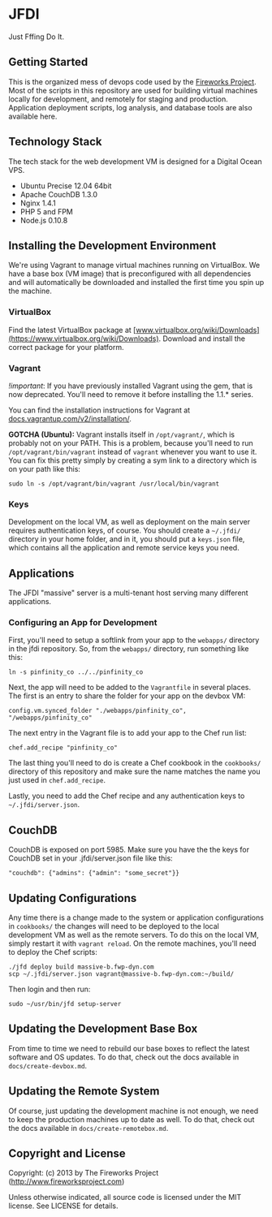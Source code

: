 JFDI
====
Just Fffing Do It.


Getting Started
---------------
This is the organized mess of devops code used by the
[Fireworks Project](http://www.fireworksproject.com).
Most of the scripts in this repository are used for building virtual machines
locally for development, and remotely for staging and production. Application
deployment scripts, log analysis, and database tools are also available here.


Technology Stack
----------------
The tech stack for the web development VM is designed for a Digital Ocean VPS.

* Ubuntu Precise 12.04 64bit
* Apache CouchDB 1.3.0
* Nginx 1.4.1
* PHP 5 and FPM
* Node.js 0.10.8


Installing the Development Environment
--------------------------------------
We're using Vagrant to manage virtual machines running on VirtualBox. We have a
base box (VM image) that is preconfigured with all dependencies and will
automatically be downloaded and installed the first time you spin up the
machine.

### VirtualBox
Find the latest VirtualBox package at
[www.virtualbox.org/wiki/Downloads](https://www.virtualbox.org/wiki/Downloads).
Download and install the correct package for your platform.

### Vagrant
_!important_: If you have previously installed Vagrant using the gem, that is
now deprecated.  You'll need to remove it before installing the 1.1.* series.

You can find the installation instructions for Vagrant at
[docs.vagrantup.com/v2/installation/](http://docs.vagrantup.com/v2/installation/index.html).

__GOTCHA (Ubuntu):__ Vagrant installs itself in `/opt/vagrant/`, which is probably
not on your PATH. This is a problem, because you'll need to run
`/opt/vagrant/bin/vagrant` instead of `vagrant` whenever you want to use it.
You can fix this pretty simply by creating a sym link to a directory which is
on your path like this:

	sudo ln -s /opt/vagrant/bin/vagrant /usr/local/bin/vagrant

### Keys
Development on the local VM, as well as deployment on the main server requires
authentication keys, of course. You should create a `~/.jfdi/` directory in your home
folder, and in it, you should put a `keys.json` file, which contains all the application
and remote service keys you need.


Applications
------------
The JFDI "massive" server is a multi-tenant host serving many different
applications.

### Configuring an App for Development
First, you'll need to setup a softlink from your app to the `webapps/` directory
in the jfdi repository. So, from the `webapps/` directory, run something like this:

	ln -s pinfinity_co ../../pinfinity_co

Next, the app will need to be added to the `Vagrantfile` in several places. The
first is an entry to share the folder for your app on the devbox VM:

	config.vm.synced_folder "./webapps/pinfinity_co", "/webapps/pinfinity_co"

The next entry in the Vagrant file is to add your app to the Chef run list:

	chef.add_recipe "pinfinity_co"

The last thing you'll need to do is create a Chef cookbook in the `cookbooks/`
directory of this repository and make sure the name matches the name you just
used in `chef.add_recipe`.

Lastly, you need to add the Chef recipe and any authentication keys to
`~/.jfdi/server.json`.


CouchDB
-------
CouchDB is exposed on port 5985. Make sure you have the the keys for CouchDB
set in your .jfdi/server.json file like this:

	"couchdb": {"admins": {"admin": "some_secret"}}


Updating Configurations
-----------------------
Any time there is a change made to the system or application configurations in
`cookbooks/` the changes will need to be deployed to the local development VM
as well as the remote servers. To do this on the local VM, simply restart it
with `vagrant reload`. On the remote machines, you'll need to deploy the Chef
scripts:

	./jfd deploy build massive-b.fwp-dyn.com
	scp ~/.jfdi/server.json vagrant@massive-b.fwp-dyn.com:~/build/

Then login and then run:

	sudo ~/usr/bin/jfd setup-server

Updating the Development Base Box
---------------------------------
From time to time we need to rebuild our base boxes to reflect the latest
software and OS updates. To do that, check out the docs available in
`docs/create-devbox.md`.


Updating the Remote System
--------------------------
Of course, just updating the development machine is not enough, we need to keep
the production machines up to date as well. To do that, check out the docs available in
`docs/create-remotebox.md`.


Copyright and License
---------------------
Copyright: (c) 2013 by The Fireworks Project (http://www.fireworksproject.com)

Unless otherwise indicated, all source code is licensed under the MIT license. See LICENSE for details.
